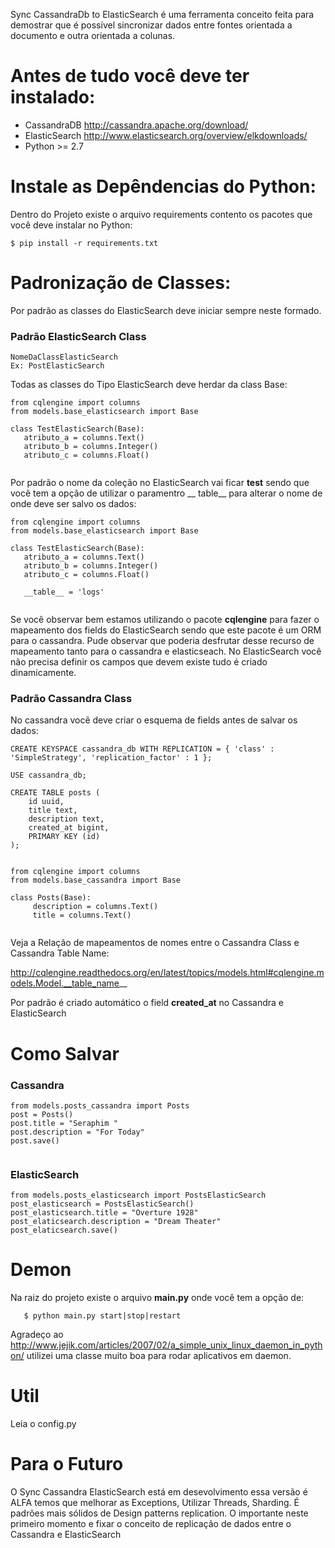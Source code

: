 Sync CassandraDb to ElasticSearch é uma ferramenta conceito feita para demostrar que é possível sincronizar dados 
entre fontes orientada a documento e outra orientada a colunas.

# Antes de tudo você deve ter instalado:
 * CassandraDB http://cassandra.apache.org/download/ 
 * ElasticSearch http://www.elasticsearch.org/overview/elkdownloads/
 * Python >= 2.7
 
# Instale as Depêndencias do Python:
 Dentro do Projeto existe o arquivo requirements contento os pacotes que você deve instalar no Python:
 
 ```
 $ pip install -r requirements.txt
 ```
 
# Padronização de Classes:
 Por padrão as classes do ElasticSearch deve iniciar sempre neste formado.
 
### Padrão ElasticSearch Class
 
 ```
 NomeDaClassElasticSearch
 Ex: PostElasticSearch
 ```
 Todas as classes do Tipo ElasticSearch deve herdar da class Base:
 
 ```
from cqlengine import columns
from models.base_elasticsearch import Base

class TestElasticSearch(Base):
    atributo_a = columns.Text()
    atributo_b = columns.Integer()
    atributo_c = columns.Float()
        
 ```
 Por padrão o nome da coleção no ElasticSearch vai ficar **test** sendo que você tem a opção de utilizar o paramentro
  __ table__ para alterar o nome de onde deve ser salvo os dados:
 
 ```
from cqlengine import columns
from models.base_elasticsearch import Base
    
class TestElasticSearch(Base):
    atributo_a = columns.Text()
    atributo_b = columns.Integer()
    atributo_c = columns.Float()
    
    __table__ = 'logs'
    
 ```
 
 Se você observar bem estamos utilizando o pacote **cqlengine** para fazer o mapeamento dos fields do ElasticSearch 
 sendo que este pacote é um ORM para o cassandra. Pude observar que poderia desfrutar desse recurso de mapeamento 
 tanto para o cassandra e elasticseach. No ElasticSearch você não precisa definir os campos que devem existe tudo é criado
 dinamicamente.
 
### Padrão Cassandra Class

No cassandra você deve criar o esquema de fields antes de salvar os dados:

```
CREATE KEYSPACE cassandra_db WITH REPLICATION = { 'class' : 'SimpleStrategy', 'replication_factor' : 1 };
    
USE cassandra_db;
    
CREATE TABLE posts (
    id uuid,
    title text,
    description text,
    created_at bigint,
    PRIMARY KEY (id)
);
    
```

```   
from cqlengine import columns
from models.base_cassandra import Base
    
class Posts(Base):
     description = columns.Text()
     title = columns.Text()
        
```

Veja a Relação de mapeamentos de nomes entre o Cassandra Class e Cassandra Table Name:

http://cqlengine.readthedocs.org/en/latest/topics/models.html#cqlengine.models.Model.__table_name__

 
 Por padrão é criado automático o field **created_at** no Cassandra e ElasticSearch
 
# Como Salvar

### Cassandra

```
from models.posts_cassandra import Posts
post = Posts()
post.title = "Seraphim "
post.description = "For Today"
post.save()
   
```

### ElasticSearch

```
from models.posts_elasticsearch import PostsElasticSearch
post_elasticsearch = PostsElasticSearch()
post_elasticsearch.title = "Overture 1928"
post_elaticsearch.description = "Dream Theater"
post_elaticsearch.save()

```
 
# Demon

Na raiz do projeto existe o arquivo **main.py** onde você tem a opção de:

```
   $ python main.py start|stop|restart
```

Agradeço ao http://www.jejik.com/articles/2007/02/a_simple_unix_linux_daemon_in_python/
utilizei uma classe muito boa para rodar aplicativos em daemon.

# Util
Leia o config.py

# Para o Futuro
O Sync Cassandra ElasticSearch está em desevolvimento essa versão é ALFA temos que melhorar as Exceptions, Utilizar Threads,
Sharding. É padrões mais sólidos de Design patterns replication. O importante neste primeiro momento e fixar o conceito de
replicação de dados entre o Cassandra e ElasticSearch

